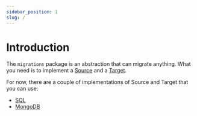 ```yaml
---
sidebar_position: 1
slug: /
---
```


# Introduction

The `migrations` package is an abstraction that can migrate anything. What you need is to implement a [Source](https://pkg.go.dev/github.com/jamillosantos/migrations#Source)
and a [Target](https://pkg.go.dev/github.com/jamillosantos/migrations#Target).

For now, there are a couple of implementations of Source and Target that you can use:
* [SQL](/sql/getting-started)
* [MongoDB](#mongodb)

